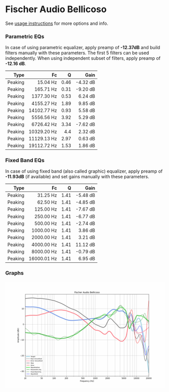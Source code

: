 # Fischer Audio Bellicoso
See [usage instructions](https://github.com/jaakkopasanen/AutoEq#usage) for more options and info.

### Parametric EQs
In case of using parametric equalizer, apply preamp of **-12.37dB** and build filters manually
with these parameters. The first 5 filters can be used independently.
When using independent subset of filters, apply preamp of **-12.16 dB**.

| Type    | Fc          |    Q | Gain     |
|--------:|------------:|-----:|---------:|
| Peaking | 15.04 Hz    | 0.46 | -4.32 dB |
| Peaking | 165.71 Hz   | 0.31 | -9.20 dB |
| Peaking | 1377.30 Hz  | 0.53 | 6.24 dB  |
| Peaking | 4155.27 Hz  | 1.89 | 9.85 dB  |
| Peaking | 14102.77 Hz | 0.93 | 5.58 dB  |
| Peaking | 5556.56 Hz  | 3.92 | 5.29 dB  |
| Peaking | 6726.42 Hz  | 3.34 | -7.62 dB |
| Peaking | 10329.20 Hz | 4.4  | 2.32 dB  |
| Peaking | 11129.13 Hz | 2.97 | 0.63 dB  |
| Peaking | 19112.72 Hz | 1.53 | 1.86 dB  |

### Fixed Band EQs
In case of using fixed band (also called graphic) equalizer, apply preamp of **-11.93dB**
(if available) and set gains manually with these parameters.

| Type    | Fc          |    Q | Gain     |
|--------:|------------:|-----:|---------:|
| Peaking | 31.25 Hz    | 1.41 | -5.48 dB |
| Peaking | 62.50 Hz    | 1.41 | -4.85 dB |
| Peaking | 125.00 Hz   | 1.41 | -7.67 dB |
| Peaking | 250.00 Hz   | 1.41 | -6.77 dB |
| Peaking | 500.00 Hz   | 1.41 | -2.74 dB |
| Peaking | 1000.00 Hz  | 1.41 | 3.86 dB  |
| Peaking | 2000.00 Hz  | 1.41 | 3.21 dB  |
| Peaking | 4000.00 Hz  | 1.41 | 11.12 dB |
| Peaking | 8000.00 Hz  | 1.41 | -0.79 dB |
| Peaking | 16000.01 Hz | 1.41 | 6.95 dB  |

### Graphs
![](./Fischer%20Audio%20Bellicoso.png)